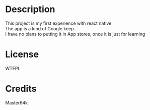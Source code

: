 # Description
This project is my first experience with react native  
The app is a kind of Google keep.  
I have no plans to putting it in App stores, once it is just for learning  

# License  
WTFPL

# Credits  
Master64k

